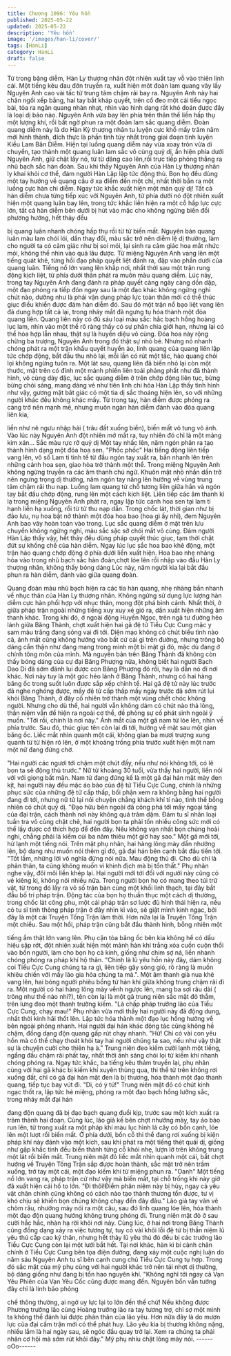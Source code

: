 ```yaml
---
title: Chương 1096: Yêu hồn
published: 2025-05-22
updated: 2025-05-22
description: 'Yêu hồn'
image: '/images/han-li/cover/'
tags: [HanLi]
category: HanLi
draft: false
---
```


Từ trong băng diễm, Hàn Ly thượng nhân đột nhiên xuất tay vỗ
vào thiên linh cái.
Một tiếng kêu đau đớn truyền ra, xuất hiện môt đoàn lam quang
vây lấy Nguyên Anh cao vài tấc từ trung tâm chậm rãi bay ra.
Nguyên Anh này hai chân ngồi xếp bằng, hai tay bắt kháp quyết,
trên cổ đeo một cái tiểu ngọc bài, tỏa ra ngân quang nhàn nhạt,
nhìn vào hình dạng rất khó đoán được đây là loại dị bảo nào.
Nguyên Anh vừa bay lên phía trên thân thể liền hấp thụ một
lượng khí, rồi bất ngờ phun ra một đoàn lam sắc quang diễm.
Đoàn quang diễm này là do Hàn Kỳ thượng nhân tu luyện cực
khổ mấy trăm năm mới hình thành, đích thực là phần tinh túy nhất
trong giai đoạn tinh luyện Kiều Lam Băn Diễm.
Hiện tại luồng quang diễm này vừa xoay tròn vừa di chuyển, tạo
thành một quang luân lam sắc vô cùng quỷ dị, ẩn hiện phía dưới
Nguyên Anh, giữ chặt lấy nó, từ từ dâng cao lên,rồi trực tiếp
phóng thẳng ra nhũ bạch sắc hàn đoàn.
Sau khi thấy Nguyên Anh của Hàn Ly thượng nhân ly khai khỏi cơ
thể, đám người Hàn Lập lập tức động thủ. Bọn họ đều dùng một
tay hướng về quang cầu ở xa điểm đến một chỉ, nhất thời bắn ra
một luồng cực hàn chi diễm.
Ngay tức khắc xuất hiện một màn quỷ dị!
Tất cả hàn diễm chưa từng tiếp xúc với Nguyên Anh, từ phía dưới
nó đột nhiên xuất hiện một quang luân bay lên, trong tức khắc liền
hiện ra một cỗ hấp lực cực lớn, tất cả hàn diễm bên dưới bị hút
vào mặc cho không ngừng biến đổi phương hướng, hết thảy đều

bị quang luân nhanh chóng hấp thụ rồi từ từ biến mất.
Nguyên bản quang luân màu lam chói lói, dần thay đổi, màu sắc
trở nên diễm lệ dị thường, làm cho người ta có cảm giác như bị
soi mói, lại sinh ra cảm giác hoa mắt nhức mỏi, không thể nhìn
vào quá lâu được.
Từ miệng Nguyên Anh vang lên một tiếng quát khẽ, từng hồi đạo
pháp quyết liệt đánh ra, đập vào phần dưới của quang luân.
Tiếng nổ lớn vang lên khắp nơi, nhất thời sau một trận rung động
kịch liệt, từ phía dưới thân phát ra muôn màu quang diễm.
Lúc này, trong tay Nguyên Anh đang đánh ra pháp quyết càng
ngày càng dồn dập, một đạo phóng ra tiếp đón ngay sau là một
đạo khác không ngừng nghỉ chút nào, dường như là phải vận
dụng pháp lực toàn thân mới có thể thúc giục điều khiển được
đám hàn diễm đó. Sau đó một trận nổ bạo liệt vang lên đã dung
hợp tất cả lại, trong nháy mắt đã ngưng tụ hóa thành một đóa
quang liên.
Quang liên này có đủ sáu loại màu sắc: hắc bạch hồng hoàng lục
lam, nhìn vào một thể rõ ràng thấy có sự phân chia giới hạn,
nhưng lại có thể hòa hợp lẫn nhau, thật sự là huyền diệu vô cùng.
Đóa hoa này rộng chừng ba trượng, Nguyên Anh trong đó thật sự
nhỏ bé. Nhưng nó nhanh chóng phát ra một trận khẩu quyết
huyền ảo, linh quang của quang liên lập tức chớp động, bắt đầu
thu nhỏ lại, mỗi lần có rút một tấc, hào quang chói lọi không
ngừng tuôn ra.
Một lát sau, quang liên đã biến nhỏ lại còn một thước, mặt trên có
đính một mảnh phiến liên toái phảng phất như đã thành hình, vô
cùng dày đặc, lục sắc quang diễm ở trên chớp động liên tục,
bừng bừng chói sáng, mang dáng vẻ như tiên linh chi hỏa
Hàn Lập thấy tình hình như vậy, gương mặt bât giác có một tia dị
sắc thoáng hiện lên, so với những người khác đều không khác
mấy. Từ trong tay, hàn diễm được phóng ra càng trở nên mạnh
mẽ, nhưng muôn ngàn hàn diễm đánh vào đóa quang liên kia,

liền như nê ngưu nhập hải ( trâu đất xuống biển), biến mất vô
tung vô ảnh.
Vào lúc này Nguyên Anh đột nhiên mở mắt ra, tuy nhiên đó chỉ là
một mảng kim xán…
Sắc màu rực rỡ quỷ dị
Một tay nhấc lên, năm ngón phân ra tạo thành hình dạng một đóa
hoa sen.
"Phốc phốc" Hai tiếng động liên tiếp vang lên, vô số Lam ti tinh tế
từ đầu ngón tay xuất ra, bắn nhanh lên trên những cánh hoa sen,
giao hòa trở thành một thể.
Trong miệng Nguyên Anh không ngừng truyền ra các âm thanh
chú ngữ. Khuôn mặt nhỏ nhắn dần trở nên ngưng trọng dị
thường, năm ngón tay nâng lên hướng về vùng trung tâm chậm
rãi thu nạp. Luồng lam quang từ chỗ tương liên giữa hắn và ngón
tay bắt đầu chớp động, rung lên một cách kịch liệt.
Liên tiếp các âm thanh kì lạ trong miệng Nguyên Anh phát ra,
ngay lập tức cánh hoa sen tại lam ti hạnh liền hạ xuống, rồi từ từ
thu nạp dần. Trong chốc lát, thời gian như bị đảo lưu, nụ hoa bật
nở thành một đóa hoa bao (hoa gì ấy nhỉ), đem Nguyên Anh bao
vây hoàn toàn vào trong.
Lục sắc quang diễm ở mặt trên lưu chuyển không ngừng nghỉ,
màu sắc sặc sỡ chói mắt vô cùng.
Đám người Hàn Lập thấy vậy, hết thảy đều dùng pháp quyết thúc
giục, tạm thời chặt đứt sự khống chế của hàn diễm.
Ngay lúc lục sắc hoa bao khẽ động, một trận hào quang chớp
động ở phía dưới liền xuất hiện. Hoa bao nhẹ nhàng hòa vào
trong nhũ bạch sắc hàn đoàn,chợt lóe lên rồi nhập vào đầu Hàn
Ly thượng nhân, không thấy bóng dáng
Lúc này, năm người kia lại bắt đầu phun ra hàn diễm, đánh vào
giữa quang đoàn.

Quang đoàn màu nhũ bạch hiện ra các tia hàn quang, nhẹ nhàng
bắn nhanh về nhục thân của Hàn Ly thượng nhân. Không ngừng
sử dụng lực lượng hàn diễm cực hàn phối hợp với nhục thân,
mong đột phá bình cảnh.
Nhất thời, ở giữa pháp trận ngoài những tiếng xuy xuy xé gió ra,
dần xuất hiện những âm thanh khác.
Trong khi đó, ở ngoài động Huyền Ngọc, trên ngã tư đường hẻo
lánh giữa Băng Thành, chợt xuất hiện hai gã đệ tử Tiểu Cực
Cung mặc y sam màu trắng đang sóng vai đi tới.
Diện mạo không có chút biểu tình nào cả, ánh mắt cũng không
hướng vào bất cứ cái gì trên đường, nhưng trông bộ dáng cẩn
thận như đang mang trong mình một bí mật gì đó, mặc dù đang ở
chính tông môn của mình.
Mà nguyên bản trên Băng Thành đã không còn thấy bóng dáng
của cự đại Băng Phượng nữa, không biết hai người Bạch Dao Di
đã sớm đánh lui được con Băng Phượng đó rồi, hay là dẫn nó đi
nơi khác.
Nơi này tuy là một góc hẻo lảnh ở Băng Thành, nhưng có hai
hàng băng ốc trong suốt luôn được sắp xếp chỉnh tề.
Hai gã đệ tử này lúc trước đã nghe nghóng được, mấy đệ tử cấp
thấp mấy ngày trước đã sớm rút lui khỏi Băng Thành, ở đây cố
nhiên trở thành một vùng chết chóc không người. Nhưng cho dù
thế, hai người vẫn không dám có chút nào thả lỏng, thần niệm
vẫn để hiện ra ngoài cơ thể, đề phòng sự cố phát sinh ngoài ý
muốn.
"Tới rồi, chính là nơi này." Ánh mắt của một gã nam tử lóe lên,
nhìn về phía trước. Sau đó, thúc giục tên còn lại đi tới, hướng về
mặt sau một gian băng ốc.
Liếc mắt nhìn quanh một cái, không gian ba mươi trượng xung
quanh từ từ hiện rõ lên, ở một khoảng trống phía trước xuất hiện
một nam một nữ đang đứng chờ.

"Hai người các ngươi tới chậm một chút đấy, nếu như nói không
tới, có lẽ bọn ta sẽ động thủ trước."
Nữ tử khoảng 30 tuổi, vừa thấy hai người, liền nói với với giọng
bất mãn.
Nam tử đang đứng kế là một gã đại hán mặt mày đen kịt, hai
người này đều mặc áo bào của đệ tử Tiểu Cực Cung, chính là
những phục sức của những đệ tử cấp thấp, bối phận xem ra
không bằng hai người đang đi tới, nhưng nữ tử lại nói chuyện
chẳng khách khí tí nào, tình thế bỗng nhiên có chút quỷ dị.
"Đạo hữu bên ngoài đã công phá tới mấy ngoại tầng của đại trận,
cách thành nơi này không quá trăm dặm.
Đám tu sĩ nhân loại tuần tra vô cùng chặt chẽ, hai người bọn ta
phải tốn nhiều công sức mới có thể lấy được cớ thích hợp để đến
đây. Nếu không vạn nhất bọn chúng hoài nghi, chẳng phải là kiếm
củi ba năm thiêu một giờ hay sao." Một gã mới tới, hừ lạnh một
tiếng nói.
Trên mặt phụ nhân, hai hàng lông mày dần nhướng lên, bộ dang
như muốn nói thêm gì đó, gã đại hán bên cạnh bắt đầu tiến tới.
"Tốt lắm, những lời vô nghĩa đừng nói nữa. Mau động thủ đi. Cho
dù chỉ là phân thân, ta cũng không muốn vì khinh địch mà bị tổn
thất." Phụ nhân nghe vậy, đôi môi liền khép lại. Hai người mới tới
đối với người này cũng có vẻ kiêng kị, không nói nhiều nữa.
Trong người bọn họ có mang theo túi trữ vật, từ trong đó lấy ra vô
số trận bàn cùng một khối linh thạch, tại đây bắt đầu bố trí pháp
trận.
Động tác của bọn họ thuần thục một cách dị thường, trong chốc
lát công phu, một cái pháp trận sơ lược đủ hình thái hiện ra, nếu
có tu sĩ tinh thông pháp trận ở đây nhìn kĩ vào, sẽ giật mình kinh
ngạc, bởi đây là một cái Truyện Tống Trận lâm thời. Hơn nữa lại
là Truyện Tống Trận một chiều.
Sau một hồi, pháp trận cũng bắt đầu thành hình, bỗng nhiên một

tiếng ầm thật lớn vang lên. Phụ cận tòa băng ốc bên kia không hề
có dấu hiệu sập rớt, đột nhiên xuất hiện một mảnh hàn khí trắng
xóa cuồn cuộn thổi vào bốn người, làm cho bọn họ cả kinh, giống
như chim sợ ná, liền nhanh chóng phóng ra pháp khí hộ thân.
"Chính là lũ yêu hồn này đây, dám không coi Tiểu Cực Cung
chúng ta ra gì, liên tiếp gây sóng gió, rõ ràng là muốn khiêu chiến
với mấy lão gia hỏa chúng ta mà.". Một âm thanh già nua khẽ
vang lên, hai bóng người phiêu bồng từ hàn khí giữa không trung
chậm rãi đi ra.
Một người có hai hàng lông mày vểnh ngược lên, mang ba sợi
râu dài ( trông như thế nào nhỉ?), tên còn lại là một gã trung niên
sắc mặt đỏ thẫm, trên lưng đeo một thanh trường kiếm.
"Là chấp pháp trưởng lão của Tiểu Cực Cung, chạy mau!" Phụ
nhân vừa mới thấy hai người này đã động dung, nhất thời kinh
hãi thốt lên. Lập tức hóa thành một đạo lục hồng hướng về bên
ngoài phóng nhanh.
Hai người đại hán khác động tác cũng không hề chậm, đồng dạng
độn quang gấp rút chạy nhanh.
"Hừ! Chỉ có vài con yêu hồn mà có thể chạy thoát khỏi tay hai
người chúng ta sao, nếu như vậy thật sự là chuyện cười cho thiên
hạ à."
Trung niên đeo kiếm cười lạnh một tiếng, ngẩng đầu chậm rãi
phất tay, nhất thời ánh sáng chói lọi từ kiếm khí nhanh chóng
phóng ra.
Ngay tức khắc, ba tiếng kêu thảm truyền lại, phụ nhân cùng với
hai gã khác bị kiếm khí xuyên thủng qua, thi thể từ trên không rơi
xuống đất, chỉ có gã đại hán mặt đen là bị thương, hóa thành một
đạo thanh quang, tiếp tục bay vút đi.
"Di, có ý tứ!"
Trung niên mặt đỏ có chút kinh ngạc thốt ra, lập tức hé miệng,
phóng ra một đạo bạch hồng lưỡng sắc, trong nháy mắt đại hán

đang độn quang đã bị đạo bạch quang đuổi kịp, trước sau một
kích xuất ra trảm thành hai đoạn.
Cùng lúc, lão giả kế bên chợt nhướng mày, tay áo bào run lên, từ
trong xuất ra một pháp khí màu lục hình lá cây có bốn cạnh, lóe
lên một lượt rồi biến mất.
Ở phía dưới, bốn cỗ thi thể đang rơi xuống bị kiện pháp khí này
đánh vào một kích, sau khi phát ra một tiếng thét quái dị, giống
như gặp khắc tinh đều biến thành từng cỗ khói nhẹ, lượn lờ trên
không trung một lát rồi biến mất.
Trung niên mặt đỏ liếc mắt nhìn quanh một cái, bất chợt hướng
về Truyện Tống Trận sắp được hoàn thành, sắc mặt trở nên trầm
xuống, trở tay một cái, một đạo kiếm khí từ miệng phun ra.
"Oanh" Một tiếng nổ lớn vang ra, pháp trận cứ như vậy mà biến
mất, tại chỗ trống khi này giờ đã xuất hiện cái hố to lớn.
"Đi thôi!Điểm phân niệm này bị hủy, ngay cả yêu vật chân chính
cũng không có cách nào tạo thành thương tổn được, tư vị khó
chịu sẽ khiến bọn chúng không chạy đến đây đâu." Lão giả tay
vân vê chòm râu, nhướng mày nói ra một câu, sau đó linh quang
lóe lên, hóa thành một đạo độn quang hướng không trung phóng
đi. Trung niên mặt đỏ ở sau cười hắc hắc, nhàn hạ rời khỏi nơi
này.
Cùng lúc, ở hai nơi trong Băng Thành cũng đồng dạng xảy ra việc
tương tự, tuy có vài khôi lỗi đệ tử bị thần niệm lũ yêu thú cấp cao
ký thân, nhưng hết thảy lũ yêu thú đó đều bị các trưởng lão Tiểu
Cực Cung còn lại một lưới bắt hết.
Tại nơi khác, hàn kì bí cảnh chân chính ở Tiểu Cực Cung bên tọa
điện đường, đang xảy một cuộc nghị luận do năm sáu Nguyên
Anh tu sĩ bên cạnh cung chủ Tiểu Cực Cung tụ hợp. Trong đó sắc
mặt của mỹ phụ cùng với hai người khác trở nên tái nhợt dị
thường, bộ dáng giống như đang bị tổn hao nguyên khí.
"Không nghĩ tới ngay cả Vạn Yêu Phiên của Vạn Yêu Cốc cũng
được mang đến. Nguyên bổn vẫn tưởng đây chỉ là linh bảo phỏng

chế thông thường, ai ngờ uy lực lại to lớn đến thế chứ! Nếu không
được Phương trưởng lão cùng Hoàng trưởng lão ra tay tương trợ,
chỉ sợ một mình ta không thể đánh lui được phân thân của lão
yêu. Hơn nữa đây là do mượn lực của đại cấm trận mới có thể
phát huy. Lão yêu kia bị thương không nặng, nhiều lắm là hai
ngày sau, sẽ ngóc đầu quay trở lại. Xem ra chúng ta phải nhân cơ
hội mà sớm rút khỏi đây." Mỹ phụ nhíu chặt lông mày nói.
------oOo------
